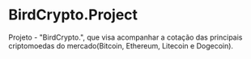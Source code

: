 # BirdCrypto.Project
Projeto - "BirdCrypto.", que visa acompanhar a cotação das principais criptomoedas do mercado(Bitcoin, Ethereum, Litecoin e Dogecoin).
